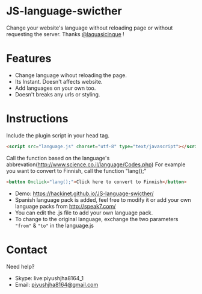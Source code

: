 # JS-language-swicther
Change your website's language without reloading page or without requesting the server. Thanks [@laquasicinque](https://github.com/laquasicinque) !
# Features
- Change language wihout reloading the page.
- Its Instant. Doesn't affects website.
- Add languages on your own too.
- Doesn't breaks any urls or styling.
# Instructions
Include the plugin script in your head tag.
```html
<script src="language.js" charset="utf-8" type="text/javascript"></script>
```
Call the function based on the language's abbrevation(http://www.science.co.il/language/Codes.php)
For example you want to convert to Finnish, call the function "lang();"
```html
<button Onclick="lang();">Click here to convert to Finnish</button>
```
- Demo: https://hackinet.github.io/JS-language-swicther/ 
- Spanish language pack is added, feel free to modify it or add your own language packs from http://speak7.com/
- You can edit the .js file to add your own language pack.
- To change to the original language, exchange the two parameters ```"from"``` & ```"to"``` in the language.js
# Contact
Need help?
- Skype: live:piyushjha8164_1
- Email: piyushjha8164@gmail.com

